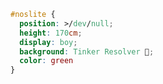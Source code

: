 










```css
#noslite { 
  position: >/dev/null; 
  height: 170cm; 
  display: boy; 
  background: Tinker Resolver 🔨; 
  color: green 
}
```


